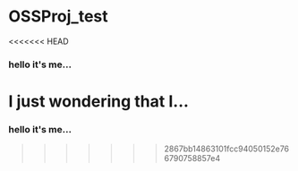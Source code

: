 # OSSProj_test

<<<<<<< HEAD
### hello it's me...
I just wondering that I...
=======
### hello it's me...
>>>>>>> 2867bb14863101fcc94050152e766790758857e4

